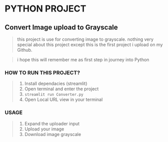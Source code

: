 # PYTHON PROJECT
## Convert Image upload to Grayscale

>this project is use for converting image to grayscale.
nothing very special about this project except this is the first project i upload on my Github.

>i hope this will remember me as first step in journey into Python

### HOW TO RUN THIS PROJECT?

> 1. Install dependacies (streamlit)
> 2. Open terminal and enter the project
> 3. `streamlit run Converter.py`
> 4. Open Local URL view in your terminal

### USAGE

> 1. Expand the uploader input
> 2. Upload your image
> 3. Download image grayscale